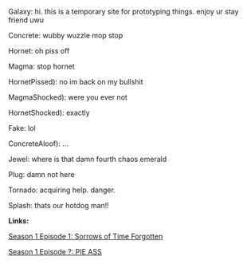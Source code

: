 Galaxy: hi. this is a temporary site for prototyping things. enjoy ur stay friend uwu

Concrete: wubby wuzzle mop stop

Hornet: oh piss off

Magma: stop hornet

HornetPissed): no im back on my bullshit

MagmaShocked): were you ever not

HornetShocked): exactly

Fake: lol

ConcreteAloof): ...

Jewel: where is that damn fourth chaos emerald

Plug: damn not here

Tornado: acquiring help. danger.

Splash: thats our hotdog man!!

**Links:**

[Season 1 Episode 1: Sorrows of Time Forgotten](CR_S1_E01.htm)

[Season 1 Episode ?: PIE ASS](CR_S1_PIEASS.htm)


<script src="assets/js/mugshots.js"></script>
